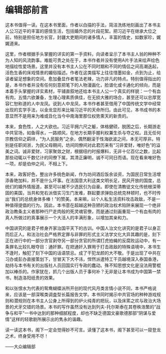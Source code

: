 # 编辑部前言

这本书值得一读。在这本书里面，作者以白描的手法，简洁洗练地刻画出了本书主人公习近平的丰富的感情生活，包括婚外恋的片段花絮。把习近平在继承大位之前，特别是担任地方长官，封疆大吏期间的诸多情人，丰富的情史，如数家珍，娓娓道来。

这里，作者根据手头掌握的详实的第一手资料，向读者呈示了本书主人翁的种种不为人知的风流韵事。难能可贵之处在于，本书作者并没有使用A片手法来绘声绘色地描绘性爱场景。这里并没有本书主人公在不同时期和不同的情侣之间高潮迭起，活色生香的床戏情景的媚俗描述。作者在这类描写上往往惜墨如金，点到为止，给读者留足想象的空间。愈加叠显作者笔法老辣，功力非凡的特点。特别值得指出的是，本书作者并没有任何刻意把笔下的人物漫画化，脸谱化或卡通化的倾向，而是本着手头掌握的详实素材，平铺直叙地还给本书主人公一个真实的样貌：一个有血有肉，五情六欲兼备，生理心理素质俱佳，在无损大雅的场合，甚至还可以忠厚宽容仁恕称道的人中龙凤。说到人中龙凤，本书作者甚至借用了中国传统文学中经常出现的玄学手法，以金龙显形来比喻习近平的天命所归。由此可见，本书成书的本意显然不是用来为难或丑化当今中南海里那位权势熏天的新贵的。

本来，食色性，人之大欲也。习近平拥六尺之躯，体格健硕，脱困之后，长期游走中共官场，如鱼得水，一路顺风，在地方长期手握利权兼生杀与夺之权。且无任何宗教信仰之羁绊，“为人民服务”之余，偶然翻滚于性海欲波之间，本无可厚非。特别是任职闵浙，为民父母期间，坊间同僚间对此君历来有“习非爱财，唯好色”的溢美之词。诚非爱财，习家聚敛之财，根据纽约时报爆料，无非十亿百亿之数，比起那些动辄以千数亿计的同僚下属，其清正廉明，诚不可同日而语。现在看来唯好色一项，却是伯仲之间，不相上下。

本来，政客好色，整出许多桃色新闻，作为坊间酒后饭余谈资，为国民日常生活增添香艳加料，并不是什么坏事。在法国意大利这类文明长足，民风开放的国度，总统们的婚外情报道，甚至可以被不少选民引为自豪。即使在清教徒文化传统根深蒂固的美国，当共和党右派借实习生门发难，群起要求弹劾总统克林顿时，也不时传出“我们的总统身体多棒！”的赞美。本来嘛，以个人私生活资料攻击政敌，不是一种值得提倡的行为。因此，本书意在超越这种丑陋的政治权术陷阱来展现一个绝非政治教条主义者那种行尸走肉般的死灵魂官僚，而是通过刻画重现一个有血有肉的真人所做过的真事展示一个大活人的丰满形象，以增加其亲和力。

中国讲究的是君子修身齐家治国平天下的古训。中国人治文化讲究的是君子以身正而后正人。和法治社会严格界定罪与非罪的形式主义法学文化大异其趣的是，刻下正在进行中的一部分贪官剥夺另一部分贪官的所谓打虎拍蝇的反腐败运动中，有一条罪名比较扎眼夺目：通奸罪。在把通奸入罪用于打击政敌的特殊语境中，本书生不逢时，触犯了刻下中国的话语禁忌。成了干犯龙颜的大不敬。于是出现了中共在习办或彭办直接策划下，甘冒天下大不讳，悍然派遣特工干员越境深入泰国香港，劫持与本书有关的出版社人员回国实行专政的蠢动。殊不知思想文化是没法用警棍加以棒杀的。作家犹在，抓几个出版人员于事何补？无非是让本书成为中国第一禁书，制造洛阳纸贵的效果。

和以张恨水为代表的鸳鸯蝴蝶派所开创的现代风月类言情小说不同，本书严格说来，应该是一部深喉类调査型长篇报告文学。本书同时揭示中共官场的种种游戏规则和潜规则在本书主人公身上所得到的炉火纯青的把玩，以及床笫之欢与政治大场景的犬牙交错的场景。本书的写作虽然没有达到列夫-托尔斯泰在其卷秩浩繁的“战争与和平”一书中达到的那种细腻程度，却也不缺乏德国文豪歌德那部“阴谋与爱情”这样的轻歌剧所展示出的隽永的谐趣。

读一读这本书，阁下一定会觉得妙不可言。读懂了这本书，阁下甚至可以一窥登龙之术，终身受用不尽！

——大众编辑部
